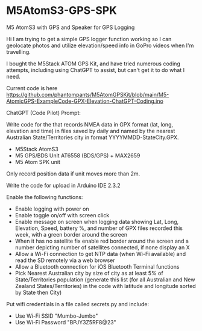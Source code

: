 # M5AtomS3-GPS-SPK
M5 AtomS3 with GPS and Speaker for GPS Logging

Hi I am trying to get a simple GPS logger function working so I can geolocate photos and utilize elevation/speed info in GoPro videos when I'm travelling.

I bought the M5Stack ATOM GPS Kit, and have tried numerous coding attempts, including using ChatGPT to assist, but can't get it to do what I need.

Current code is here https://github.com/phantompants/M5AtomGPSKit/blob/main/M5-AtomicGPS-ExampleCode-GPX-Elevation-ChatGPT-Coding.ino

ChatGPT (Code Pilot) Prompt: 

Write code for the that records NMEA data in GPX format (lat, long, elevation and time) in files saved by daily and named by the nearest Australian State/Territories city in format YYYYMMDD-StateCity.GPX.
- M5Stack AtomS3
- M5 GPS/BDS Unit AT6558 (BDS/GPS) + MAX2659
- M5 Atom SPK unit

Only record position data if unit moves more than 2m.

Write the code for upload in Arduino IDE 2.3.2

Enable the following functions:
- Enable logging with power on
- Enable toggle on/off with screen click
- Enable message on screen when logging data showing Lat, Long, Elevation, Speed, battery %, and number of GPX files recorded this week, with a green border around the screen
- When it has no satellite fix enable red border around the screen and a number depicting number of satellites connected, if none display an X
- Allow a Wi-Fi connection to get NTP data (when Wi-Fi available) and read the SD remotely via a web browser
- Allow a Bluetooth connection for iOS Bluetooth Terminal functions
- Pick Nearest Australian city by size of city as at least 5% of State/Territories population (generate this list (for all Australian and New Zealand States/Territories) in the code with latitude and longitude sorted by State then City)

Put wifi credentials in a file called secrets.py and include:
- Use Wi-Fi SSID "Mumbo-Jumbo"
- Use Wi-Fi Password "BPJY3Z5RF8@23"
